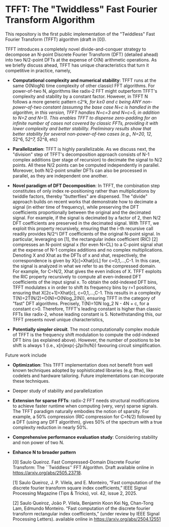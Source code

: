 # TFFT: The "Twiddless" Fast Fourier Transform Algorithm
This repository is the first public implementation of the "Twiddless" Fast Fourier Transform (TFFT) algorithm (draft in [0]).


TFFT introduces a completely novel divide-and-conquer strategy to decompose an N-point Discrete Fourier Transform (DFT) (detailed ahead) into two N/2-point DFTs at the expense of O(N) arithmetic operations. As we briefly discuss ahead, TFFT has unique characteristics that turn it competitive in practice, namely,

* **Computational complexity and numerical stability**: TFFT runs at the same O(NlogN) time complexity of other classicl FFT algorithms. For power-of-two N, algorithms like radix-2 FFT might outperform TFFT's complexity and stability by a constant factor. However, in TFFT N follows a more generic pattern c*2^k, for k≥0 and c being ANY non-power-of-two constant (assumng the base case N=c is handled in the algorithm, in this version, TFFT handles N=c=3 and N=c=5, in addition to N=2 and N=1). This enables TFFT to dispense zero-padding for an infinite number of cases not covered by classic FFTs, providing it with lower complexity and better stability. Preliminary results show that better stability for several non-power-of-two cases (e.g., N=20, 12, 5*2^6, 5*2^7, 5*2^8, etc)
* **Parallelization**: TFFT is highly parallelizable. As we discuss next, the "division" step of TFFT's decomposition approach consists of N-1 complex additions (per stage of recursion) to decimate the signal to N/2 points. All these N/2 points can be computed independently in parallel. Moreover, both  N/2-point smaller DFTs can also be processed in parallel, as they are independent one another.
* **Novel paradigm of DFT Decomposition**: In TFFT, the combination step constitutes of only index re-positioning rather than multiplications by twiddle factors, thereby "butterflies" are dispensed. The "divide" approach builds on recent works that demonstrate how to decimate a signal (in either time of frequency), while preserving the DFT coefficients proportionally between the original and the decimated signal. For example, if the signal is decimated by a factor of 2, then N/2 DFT coefficients are preserved in the decimated signal. With TFFT, we exploit this property recursively, ensuring that the i-th recursive call readily provides N/2^i DFT coefficients of the original N-point signal. In particular, leveraging on [1], the rectangular index coefficient (RIC) [2] compresses an N-point signal x (for even N=CL) to a C-point signal xhat at the expense of N-1 complex additions and no complex multiplications. Denoting X and Xhat as the DFTs of x and xhat, respectively, the correspondence is given by X[c]=Xhat[cL] for c=0,1,...,C-1. In this case, the signal is analyzed in what we refer to as the compressed domain. For example, for C=N/2, Xhat gives the even indices of X.  TFFT exploits the RIC property recursively to compute all even-indexed DFT coefficients of the input signal x. To obtain the odd-indexed DFT bins, TFFT modulates x in order to shift its frequency bins by r=1 positions, ensuring that X[2c+1]=Xhat[c], c=0,1,...,C-1. This results in a complexity T(N)=2T(N/2)+O(N)=O(Nlog_2(N)), ensuring TFFT in the category of "fast" DFT algorithms. Precisely, T(N)=10N log_2 N - 4N + c, for a constant c>0. Therefore, TFFT's leading constant is higher than classic FFTs like radix-2, whose leading constant is 5. Notwithstanding this, our TFFT presents novel unique characteristics,
  
* **Potentially simpler circuit**. The most computationally complex module of TFFT is the frequency shift modulation to compute the odd-indexed DFT bins (as explained above). However, the number of positions to be shift is always 1 (i.e., x[n]exp{-j*2*pi*1*n/N}) favouring circuit simplification. 

  
Future work include
* **Optimization**: This TFFT implementation does not benefit from well known techniques adopted by sophisticated libraries (e.g. fftw), like codelets and hardware tailoring. Future implementations can incorporate these techniques.
* Deeper study of stability and parallelization
* **Extension for sparse FFTs**: radix-2 FFT needs structural modifications to achieve faster runtime when computing (very, very) sparse signals. The TFFT paradigm naturally embodies the notion of sparsity. For example, a 50% compression (RIC compression for C=N/2) followed by a DFT (using any DFT algorithm), gives 50% of the spectrum with a true complexity reduction in nearly 50%.
* **Comprehensive performance evaluation study**: Considering stability and non power of two N.
* **Enhance N to broader pattern**

 
  [0] Saulo Queiroz. Fast Compressed-Domain Discrete Fourier Transform: The ``Twiddless'' FFT Algorithm.
  Draft available online in https://arxiv.org/abs/2505.23718.
  
  [1]  Saulo Queiroz, J. P. Vilela, and E. Monteiro, “Fast computation of the discrete
       fourier transform square index coefficients,” IEEE Signal Processing Magazine
       (Tips & Tricks), vol. 42, issue 2, 2025.
  
  [2] Saulo Queiroz, João P. Vilela, Benjamin Koon Kei Ng, Chan-Tong Lam, Edmundo Monteiro. “Fast computation of the discrete
       fourier transform rectangular index coefficients,” (under review by IEEE Signal Processing Letters). available online in https://arxiv.org/abs/2504.12551
